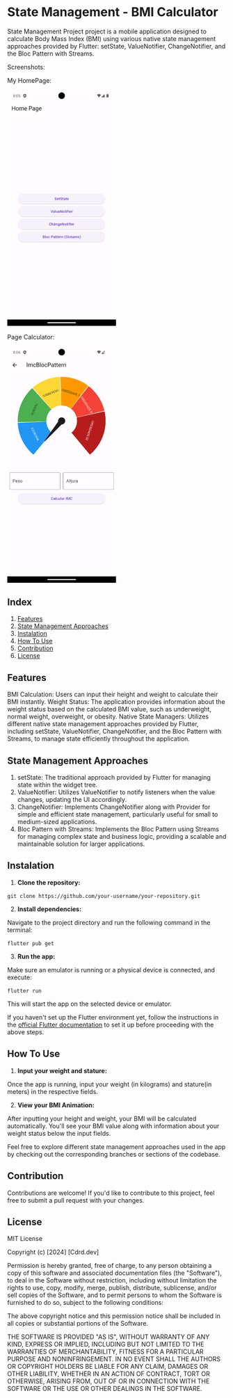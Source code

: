# State Management - BMI Calculator

 State Management Project project is a mobile application designed to calculate Body Mass Index (BMI) using various native state management approaches provided by Flutter: setState, ValueNotifier, ChangeNotifier, and the Bloc Pattern with Streams.

Screenshots:

My HomePage:

<img src='assets/home.png' width='250'><br>

Page Calculator:

<img src='assets/calc_bmi.png' width='250'>

## Index

1. [Features](#features)
2. [State Management Approaches](#state-management-approaches)
3. [Instalation](#instalation)
4. [How To Use](#how-to-use)
5. [Contribution](#contribution)
6. [License](#license)

## Features
BMI Calculation: Users can input their height and weight to calculate their BMI instantly.
Weight Status: The application provides information about the weight status based on the calculated BMI value, such as underweight, normal weight, overweight, or obesity.
Native State Managers: Utilizes different native state management approaches provided by Flutter, including setState, ValueNotifier, ChangeNotifier, and the Bloc Pattern with Streams, to manage state efficiently throughout the application.

## State Management Approaches
1. setState: The traditional approach provided by Flutter for managing state within the widget tree.
2. ValueNotifier: Utilizes ValueNotifier to notify listeners when the value changes, updating the UI accordingly.
3. ChangeNotifier: Implements ChangeNotifier along with Provider for simple and efficient state management, particularly useful for small to medium-sized applications.
4. Bloc Pattern with Streams: Implements the Bloc Pattern using Streams for managing complex state and business logic, providing a scalable and maintainable solution for larger applications.


## Instalation

1. **Clone the repository:**

```shell
git clone https://github.com/your-username/your-repository.git
```

2. **Install dependencies:**

Navigate to the project directory and run the following command in the terminal:

```shell
flutter pub get
```


3. **Run the app:**

Make sure an emulator is running or a physical device is connected, and execute:

```shell
flutter run
```

This will start the app on the selected device or emulator.

If you haven't set up the Flutter environment yet, follow the instructions in the [official Flutter documentation](https://flutter.dev/docs/get-started/install) to set it up before proceeding with the above steps.

## How To Use

1. **Input your weight and stature:**

Once the app is running, input your 
weight (in kilograms) 
and stature(in meters) in the respective fields.

2. **View your BMI Animation:**

After inputting your height and weight, your BMI will be calculated automatically. You'll see your BMI value along with information about your weight status below the input fields.

Feel free to explore different state management approaches used in the app by checking out the corresponding branches or sections of the codebase.


## Contribution

Contributions are welcome! If you'd like to contribute to this project, feel free to submit a pull request with your changes.

## License

MIT License

Copyright (c) [2024] [Cdrd.dev]

Permission is hereby granted, free of charge, to any person obtaining a copy
of this software and associated documentation files (the "Software"), to deal
in the Software without restriction, including without limitation the rights
to use, copy, modify, merge, publish, distribute, sublicense, and/or sell
copies of the Software, and to permit persons to whom the Software is
furnished to do so, subject to the following conditions:

The above copyright notice and this permission notice shall be included in all
copies or substantial portions of the Software.

THE SOFTWARE IS PROVIDED "AS IS", WITHOUT WARRANTY OF ANY KIND, EXPRESS OR
IMPLIED, INCLUDING BUT NOT LIMITED TO THE WARRANTIES OF MERCHANTABILITY,
FITNESS FOR A PARTICULAR PURPOSE AND NONINFRINGEMENT. IN NO EVENT SHALL THE
AUTHORS OR COPYRIGHT HOLDERS BE LIABLE FOR ANY CLAIM, DAMAGES OR OTHER
LIABILITY, WHETHER IN AN ACTION OF CONTRACT, TORT OR OTHERWISE, ARISING FROM,
OUT OF OR IN CONNECTION WITH THE SOFTWARE OR THE USE OR OTHER DEALINGS IN THE
SOFTWARE.
